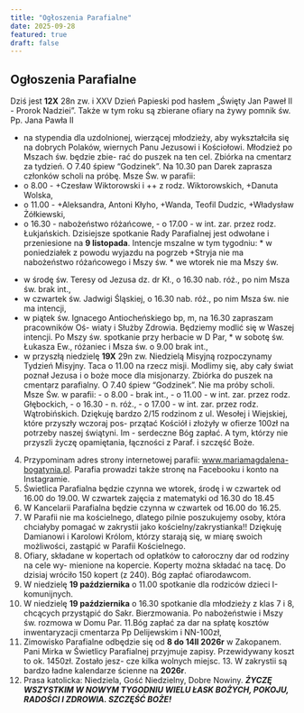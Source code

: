 ```yaml
---
title: "Ogłoszenia Parafialne"
date: 2025-09-28
featured: true
draft: false
---
```


## Ogłoszenia Parafialne

Dziś jest **12X** 28n zw. i XXV Dzień Papieski pod hasłem „Święty Jan Paweł II - Prorok Nadziei”. Także w tym roku są zbierane ofiary na żywy pomnik św. Pp. Jana Pawła II
- na stypendia dla uzdolnionej, wierzącej młodzieży, aby wykształciła się na dobrych Polaków, wiernych Panu Jezusowi i Kościołowi. Młodzież po Mszach św. będzie zbie-
rać do puszek na ten cel. Zbiórka na cmentarz za tydzień. O 7.40 śpiew “Godzinek”.
Na 10.30 pan Darek zaprasza członków scholi na próbę. Msze Św. w parafii:
- o 8.00 - +Czesław Wiktorowski i ++ z rodz. Wiktorowskich, +Danuta Wolska,
- o 11.00 - +Aleksandra, Antoni Kłyho, +Wanda, Teofil Dudzic, +Władysław Żółkiewski,
- o 16.30 - nabożeństwo różańcowe, - o 17.00 - w int. zar. przez rodz. Łukjańskich.
Dzisiejsze spotkanie Rady Parafialnej jest odwołane i przeniesione na **9 listopada**.
Intencje mszalne w tym tygodniu: * w poniedziałek z powodu wyjazdu na pogrzeb
+Stryja nie ma nabożeństwo różańcowego i Mszy św. * we wtorek nie ma Mszy św.
* w środę św. Teresy od Jezusa dz. dr Kł., o 16.30 nab. róż., po nim Msza św. brak int.,
* w czwartek św. Jadwigi Śląskiej, o 16.30 nab. róż., po nim Msza św. nie ma intencji,
* w piątek św. Ignacego Antiocheńskiego bp, m, na 16.30 zapraszam pracowników Oś-
wiaty i Służby Zdrowia. Będziemy modlić się w Waszej intencji. Po Mszy św. spotkanie
przy herbacie w D Par, * w sobotę św. Łukasza Ew., różaniec i Msza św. o 9.00 brak int.,
* w przyszłą niedzielę **19X** 29n zw. Niedzielą Misyjną rozpoczynamy Tydzień Misyjny.
Taca o 11.00 na rzecz misji. Modlimy się, aby cały świat poznał Jezusa i o boże moce
dla misjonarzy. Zbiórka do puszek na cmentarz parafialny. O 7.40 śpiew “Godzinek”.
Nie ma próby scholi. Msze Św. w parafii: - o 8.00 - brak int., - o 11.00 - w int. zar. przez
rodz. Głębockich, - o 16.30 - n. róż., - o 17.00 - w int. zar. przez rodz. Wątrobińskich.
Dziękuję bardzo 2/15 rodzinom z ul. Wesołej i Wiejskiej, które przyszły wczoraj pos-
przątać Kościół i złożyły w ofierze 100zł na potrzeby naszej świątyni. Im - serdeczne Bóg
zapłać. A tym, którzy nie przyszli życzę opamiętania, łączności z Paraf. i szczęść Boże.
4. Przypominam adres strony internetowej parafii: www.mariamagdalena-bogatynia.pl.
Parafia prowadzi także stronę na Facebooku i konto na Instagramie.
5. Świetlica Parafialna będzie czynna we wtorek, środę i w czwartek od 16.00 do 19.00.
W czwartek zajęcia z matematyki od 16.30 do 18.45
6. W Kancelarii Parafialna będzie czynna w czwartek od 16.00 do 16.25.
7. W Parafii nie ma kościelnego, dlatego pilnie poszukujemy osoby, która chciałyby
pomagać w zakrystii jako kościelny/zakrystianka!! Dziękuję Damianowi i Karolowi
Królom, którzy starają się, w miarę swoich możliwości, zastąpić w Parafii Kościelnego.
8. Ofiary, składane w kopertach od opłatków to całoroczny dar od rodziny na cele wy-
mienione na kopercie. Koperty można składać na tacę. Do dzisiaj wróciło 150 kopert
(z 240). Bóg zapłać ofiarodawcom.
9. W niedzielę **19 października** o 11.00 spotkanie dla rodziców dzieci I-komunijnych.
10. W niedzielę **19 października** o 16.30 spotkanie dla młodzieży z klas 7 i 8, chcących
przystąpić do Sakr. Bierzmowania. Po nabożeństwie i Mszy św. rozmowa w Domu Par.
11.Bóg zapłać za dar na spłatę kosztów inwentaryzacji cmentarza Pp Delijewskim i NN-100zł,
12. Zimowisko Parafialne odbędzie się od **8 do 14II 2026r** w Zakopanem. Pani Mirka w
Świetlicy Parafialnej przyjmuje zapisy. Przewidywany koszt to ok. 1450zł. Zostało jesz-
cze kilka wolnych miejsc. 13. W zakrystii są bardzo ładne kalendarze ścienne na **2026r**.
14. Prasa katolicka: Niedziela, Gość Niedzielny, Dobre Nowiny.
***ŻYCZĘ WSZYSTKIM W NOWYM TYGODNIU WIELU ŁASK BOŻYCH, POKOJU, RADOŚCI I ZDROWIA. SZCZĘŚĆ BOŻE!***
